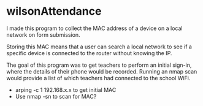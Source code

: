 # wilsonAttendance

I made this program to collect the MAC address of a device on a local network on form submission.

Storing this MAC means that a user can search a local network to see if a specific device is connected to the router without knowing the IP.

The goal of this program was to get teachers to perform an initial sign-in, where the details of their phone would be recorded. Running an nmap scan would provide a list of which teachers had connected to the school WiFi.

* arping -c 1 192.168.x.x to get initial MAC
* Use nmap -sn to scan for MAC?
